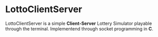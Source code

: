 # LottoClientServer

LottoClientServer is a simple **Client-Server** Lottery Simulator playable through the terminal. Implementend through socket programming in **C**.


